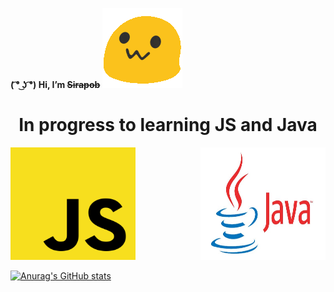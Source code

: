 **( ͡° ͜ʖ ͡°) Hi,  I’m ~~Sirapob~~**
<span> <img src="image.gif"></span>
<p></p>
<h1 align="center">In progress to learning JS and Java</h1>


<span>
<img src="JS.png" style="width:200px;height:180px;">
<img align="right"src="Java.jpg" style="width:200px;height:180px;">
</span>


[![Anurag's GitHub stats](https://github-readme-stats.vercel.app/api?username=fluffyhugger)](https://github.com/Sirapob/github-readme-stats)

